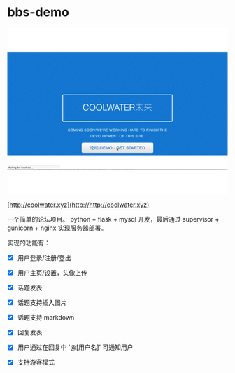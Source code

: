 # bbs-demo
![bbs-demo](/guest.gif)

[http://coolwater.xyz](http://http://coolwater.xyz)

一个简单的论坛项目。 python + flask + mysql 开发，最后通过 supervisor + gunicorn + nginx 实现服务器部署。

实现的功能有：

- [x] 用户登录/注册/登出
- [x] 用户主页/设置，头像上传
- [x] 话题发表
- [x] 话题支持插入图片
- [x] 话题支持 markdown
- [x] 回复发表
- [x] 用户通过在回复中 '@[用户名]' 可通知用户
- [x] 支持游客模式


